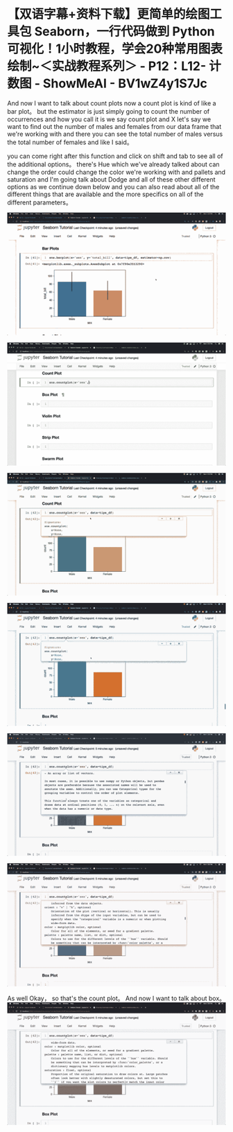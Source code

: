 # 【双语字幕+资料下载】更简单的绘图工具包 Seaborn，一行代码做到 Python 可视化！1小时教程，学会20种常用图表绘制~＜实战教程系列＞ - P12：L12- 计数图 - ShowMeAI - BV1wZ4y1S7Jc

And now I want to talk about count plots now a count plot is kind of like a bar plot。 but the estimator is just simply going to count the number of occurrences and how you call it is we say count plot and X let's say we want to find out the number of males and females from our data frame that we're working with and there you can see the total number of males versus the total number of females and like I said。

 you can come right after this function and click on shift and tab to see all of the additional options。 there's Hue which we've already talked about can change the order could change the color we're working with and pallets and saturation and I'm going talk about Dodge and all of these other different options as we continue down below and you can also read about all of the different things that are available and the more specifics on all of the different parameters。



![](img/1e01839902a44c247e317b96b48ed9df_1.png)

![](img/1e01839902a44c247e317b96b48ed9df_2.png)

![](img/1e01839902a44c247e317b96b48ed9df_3.png)

![](img/1e01839902a44c247e317b96b48ed9df_4.png)

![](img/1e01839902a44c247e317b96b48ed9df_5.png)

![](img/1e01839902a44c247e317b96b48ed9df_6.png)

As well Okay， so that's the count plot。 And now I want to talk about box。![](img/1e01839902a44c247e317b96b48ed9df_8.png)